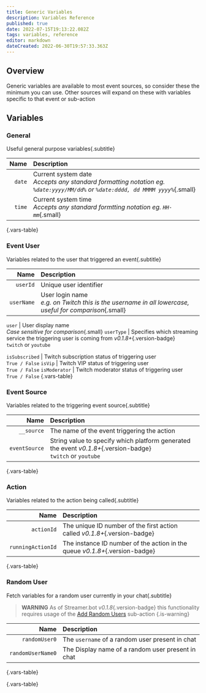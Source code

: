 ```yaml
---
title: Generic Variables
description: Variables Reference
published: true
date: 2022-07-15T19:13:22.082Z
tags: variables, reference
editor: markdown
dateCreated: 2022-06-30T19:57:33.363Z
---
```


## Overview

Generic variables are available to most event sources, so consider these the minimum you can use. Other sources will expand on these with variables specific to that event or sub-action

## Variables

### General
Useful general purpose variables{.subtitle}

| Name | Description |
|-----:|:------------|
| `date` | Current system date <br> *Accepts any standard formatting notation eg. `%date:yyyy/MM/dd%` or `%date:dddd, dd MMMM yyyy%`*{.small}
| `time` | Current system time <br> *Accepts any standard formtting notation eg. `HH-mm`*{.small}
{.vars-table}

### Event User
Variables related to the user that triggered an event{.subtitle}

| Name | Description |
|-----:|:------------|
`userId` | Unique user identifier
`userName` | User login name <br> *e.g. on Twitch this is the username in all lowercase, useful for comparison*{.small}

`user` | User display name <br> *Case sensitive for comparison*{.small}
`userType` | Specifies which streaming service the triggering user is coming from *v0.1.8+*{.version-badge} <br> `twitch` or `youtube`

`isSubscribed` | Twitch subscription status of triggering user <br> `True / False`
`isVip` | Twitch VIP status of triggering user <br> `True / False`
`isModerator` | Twitch moderator status of triggering user <br> `True / False`
{.vars-table}

### Event Source
Variables related to the triggering event source{.subtitle}

| Name | Description |
|-----:|:------------|
| `__source` | The name of the event triggering the action
| `eventSource` | String value to specify which platform generated the event *v0.1.8+*{.version-badge} <br> `twitch` or `youtube`
{.vars-table}

### Action
Variables related to the action being called{.subtitle}

| Name | Description |
|-----:|:------------|
| `actionId` | The unique ID number of the first action called *v0.1.8+*{.version-badge} 
| `runningActionId` | The instance ID number of the action in the queue *v0.1.8+*{.version-badge}
{.vars-table}

### Random User
Fetch variables for a random user currently in your chat{.subtitle}

> **WARNING**
> As of Streamer.bot *v0.1.8*{.version-badge} this functionality requires usage of the [Add Random Users](/en/Sub-Actions/Twitch/) sub-action
{.is-warning}

| Name | Description |
|-----:|:------------|
| `randomUser0` | The `username` of a random user present in chat
| `randomUserName0` | The Display name of a random user present in chat
{.vars-table}




{.vars-table}